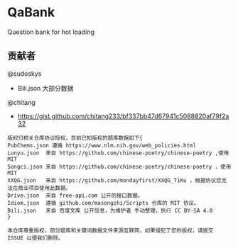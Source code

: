 # QaBank

Question bank for hot loading

## 贡献者

@sudoskys

- Bili.json 大部分数据

@chitang

- https://gist.github.com/chitang233/bf337bb47d67941c5088820af79f2a32

```
版权归相关仓库协议授权，目前已知版权的题库数据如下{
PubChems.json 遵循 https://www.nlm.nih.gov/web_policies.html
Lunyu.json  来自 https://github.com/chinese-poetry/chinese-poetry ,使用 MIT
Songci.json 来自 https://github.com/chinese-poetry/chinese-poetry ，使用 MIT
XXQG.json   来自 https://github.com/mondayfirst/XXQG_TiKu ，根据协议您无法在商业项目使用此数据。
Drive.json  来自 free-api.com 公开的接口数据。
Idiom.json  遵循 github.com/masongzhi/Scripts 仓库的 MIT 协议。
Bili.json   来自 百度文库 公开信息，为维护者 手动整理，执行 CC BY-SA 4.0
}

本仓库尊重版权，部分题库和关键词数据文件来源互联网，如果侵犯了您的版权，请提交 ISSUE 以便我们删除。
```
